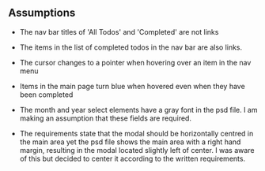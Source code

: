 ## Assumptions

* The nav bar titles of 'All Todos' and 'Completed' are not links

* The items in the list of completed todos in the nav bar are also links.

* The cursor changes to a pointer when hovering over an item in the nav menu

* Items in the main page turn blue when hovered even when they have been completed

* The month and year select elements have a gray font in the psd file. I am making an assumption that these fields are required.

* The requirements state that the modal should be horizontally centred in the main area yet the psd file
shows the main area with a right hand margin, resulting in the modal located slightly left of center. I was aware 
of this but decided to center it according to the written requirements.